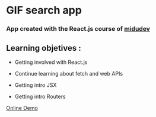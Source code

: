 # GIF search app

### App created with the React.js course of [midudev](https://youtube.com/playlist?list=PLV8x_i1fqBw0B008sQn79YxCjkHJU84pC)

## Learning objetives :

- Getting involved with React.js

- Continue learning about fetch and web APIs

- Getting intro JSX

- Getting intro Routers

[Online Demo](https://giffi-baltazarandersson.vercel.app/)


